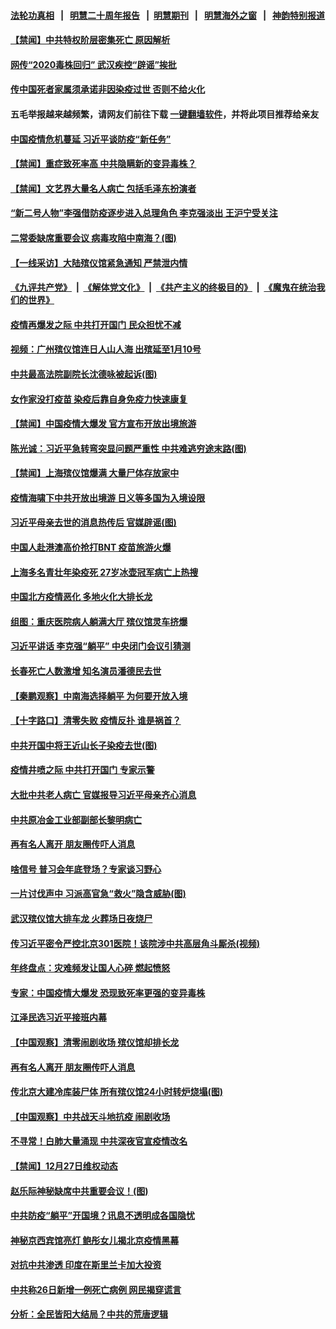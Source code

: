 #### [法轮功真相](https://github.com/gfw-breaker/truth/blob/master/README.md?t=0) &nbsp;&nbsp;|&nbsp;&nbsp; [明慧二十周年报告](https://github.com/gfw-breaker/mh-reports/blob/master/README.md?t=0) &nbsp;&nbsp;|&nbsp;&nbsp;[明慧期刊](https://github.com/gfw-breaker/mh-qikan) &nbsp;&nbsp;|&nbsp;&nbsp; [明慧海外之窗](https://github.com/gfw-breaker/mh-news/blob/master/README.md?t=0) &nbsp;&nbsp;|&nbsp;&nbsp; [神韵特别报道](https://github.com/gfw-breaker/mh-news/blob/master/shenyun.md?t=0)
#### [ 【禁闻】中共特权阶层密集死亡 原因解析](https://github.com/gfw-breaker/banned-news1/blob/master/pages/prog204/a103607940.md)
#### [ 网传“2020毒株回归” 武汉疾控“辟谣”挨批](https://github.com/gfw-breaker/banned-news1/blob/master/pages/prog204/a103608014.md)
#### [ 传中国死者家属须承诺非因染疫过世 否则不给火化](https://github.com/gfw-breaker/banned-news1/blob/master/pages/prog204/a103608180.md)
#### 五毛举报越来越频繁，请网友们前往下载 [一键翻墙软件](https://github.com/gfw-breaker/ssr-accounts)，并将此项目推荐给亲友
#### [ 中国疫情危机蔓延 习近平谈防疫“新任务”](https://github.com/gfw-breaker/banned-news1/blob/master/pages/prog204/a103607751.md)
#### [ 【禁闻】重症致死率高 中共隐瞒新的变异毒株？](https://github.com/gfw-breaker/banned-news1/blob/master/pages/prog204/a103607943.md)
#### [ 【禁闻】文艺界大量名人病亡 包括毛泽东扮演者](https://github.com/gfw-breaker/banned-news1/blob/master/pages/prog204/a103607946.md)
#### [ “新二号人物”李强借防疫逐步进入总理角色 李克强淡出 王沪宁受关注](https://github.com/gfw-breaker/banned-news1/blob/master/pages/soh5/682875.md)
#### [ 二常委缺席重要会议 病毒攻陷中南海？(图)](https://github.com/gfw-breaker/banned-news1/blob/master/pages/p2/1025022.md)
#### [ 【一线采访】大陆殡仪馆紧急通知 严禁泄内情](https://github.com/gfw-breaker/banned-news1/blob/master/pages/nsc413/n13892639.md)
#### [《九评共产党》](https://github.com/begood0513/9ping.md/blob/master/README.md) &nbsp;|&nbsp; [《解体党文化》](../../../../jtdwh.md/blob/master/README.md)  &nbsp;|&nbsp; [《共产主义的终极目的》](../../../../gczydzjmd.md/blob/master/README.md) &nbsp;|&nbsp; [《魔鬼在统治我们的世界》](../../../../mgztzwmdsj.md/blob/master/README.md) 
#### [ 疫情再爆发之际 中共打开国门 民众担忧不减](https://github.com/gfw-breaker/banned-news1/blob/master/pages/prog204/a103608068.md)
#### [ 视频：广州殡仪馆连日人山人海 出殡延至1月10号](https://github.com/gfw-breaker/banned-news1/blob/master/pages/prog204/a103607984.md)
#### [ 中共最高法院副院长沈德咏被起诉(图)](https://github.com/gfw-breaker/banned-news1/blob/master/pages/p2/1025093.md)
#### [ 女作家没打疫苗 染疫后靠自身免疫力快速康复](https://github.com/gfw-breaker/banned-news1/blob/master/pages/nsc413/n13892695.md)
#### [ 【禁闻】中国疫情大爆发 官方宣布开放出境旅游](https://github.com/gfw-breaker/banned-news1/blob/master/pages/prog204/a103607939.md)
#### [ 陈光诚：习近平急转弯突显问题严重性 中共难逃穷途末路(图)](https://github.com/gfw-breaker/banned-news1/blob/master/pages/p1/1025038.md)
#### [ 【禁闻】上海殡仪馆爆满 大量尸体存放家中](https://github.com/gfw-breaker/banned-news1/blob/master/pages/prog204/a103607934.md)
#### [ 疫情海啸下中共开放出境游 日义等多国为入境设限](https://github.com/gfw-breaker/banned-news1/blob/master/pages/prog204/a103607980.md)
#### [ 习近平母亲去世的消息热传后 官媒辟谣(图)](https://github.com/gfw-breaker/banned-news1/blob/master/pages/p2/1024985.md)
#### [ 中国人赴港澳高价抢打BNT 疫苗旅游火爆](https://github.com/gfw-breaker/banned-news1/blob/master/pages/prog204/a103607876.md)
#### [ 上海多名青壮年染疫死 27岁冰壶冠军病亡上热搜](https://github.com/gfw-breaker/banned-news1/blob/master/pages/prog204/a103607918.md)
#### [ 中国北方疫情恶化 多地火化大排长龙](https://github.com/gfw-breaker/banned-news1/blob/master/pages/prog204/a103607789.md)
#### [ 组图：重庆医院病人躺满大厅 殡仪馆灵车挤爆](https://github.com/gfw-breaker/banned-news1/blob/master/pages/prog204/a103607657.md)
#### [ 习近平讲话 李克强“躺平” 中央闭门会议引猜测](https://github.com/gfw-breaker/banned-news1/blob/master/pages/prog204/a103600930.md)
#### [ 长春死亡人数激增 知名演员潘德民去世](https://github.com/gfw-breaker/banned-news1/blob/master/pages/prog204/a103607707.md)
#### [ 【秦鹏观察】中南海选择躺平 为何要开放入境](https://github.com/gfw-breaker/banned-news1/blob/master/pages/nsc413/n13890092.md)
#### [ 【十字路口】清零失败 疫情反扑 谁是祸首？](https://github.com/gfw-breaker/banned-news1/blob/master/pages/nsc413/n13893035.md)
#### [ 中共开国中将王近山长子染疫去世(图)](https://github.com/gfw-breaker/banned-news1/blob/master/pages/p2/1025024.md)
#### [ 疫情井喷之际 中共打开国门 专家示警](https://github.com/gfw-breaker/banned-news1/blob/master/pages/nf4514/n13892502.md)
#### [ 大批中共老人病亡 官媒报导习近平母亲齐心消息](https://github.com/gfw-breaker/banned-news1/blob/master/pages/prog204/a103606748.md)
#### [ 中共原冶金工业部副部长黎明病亡](https://github.com/gfw-breaker/banned-news1/blob/master/pages/nsc413/n13893031.md)
#### [ 再有名人离开 朋友圈传吓人消息](https://github.com/gfw-breaker/banned-news1/blob/master/pages/soh186/682695.md)
#### [ 啥信号 普习会年底登场？专家谈习野心](https://github.com/gfw-breaker/banned-news1/blob/master/pages/soh5/682854.md)
#### [ 一片讨伐声中 习派高官急“救火”隐含威胁(图)](https://github.com/gfw-breaker/banned-news1/blob/master/pages/p2/1024923.md)
#### [ 武汉殡仪馆大排车龙 火葬场日夜烧尸](https://github.com/gfw-breaker/banned-news1/blob/master/pages/prog204/a103607784.md)
#### [ 传习近平密令严控北京301医院！该院涉中共高层角斗厮杀(视频)](https://github.com/gfw-breaker/banned-news1/blob/master/pages/p2/1025012.md)
#### [ 年终盘点：灾难频发让国人心碎 燃起愤怒](https://github.com/gfw-breaker/banned-news1/blob/master/pages/nf4514/n13887982.md)
#### [ 专家：中国疫情大爆发 恐现致死率更强的变异毒株](https://github.com/gfw-breaker/banned-news1/blob/master/pages/prog204/a103607749.md)
#### [ 江泽民选习近平接班内幕](https://github.com/gfw-breaker/banned-news1/blob/master/pages/prog204/a103589771.md)
#### [ 【中国观察】清零闹剧收场 殡仪馆却排长龙](https://github.com/gfw-breaker/banned-news1/blob/master/pages/nsc413/n13892669.md)
#### [ 再有名人离开 朋友圈传吓人消息](https://github.com/gfw-breaker/banned-news1/blob/master/pages/soh5/682695.md)
#### [ 传北京大建冷库装尸体 所有殡仪馆24小时转炉烧塌(图)](https://github.com/gfw-breaker/banned-news1/blob/master/pages/p1/1025011.md)
#### [ 【中国观察】中共战天斗地抗疫 闹剧收场](https://github.com/gfw-breaker/banned-news1/blob/master/pages/nf4514/n13892669.md)
#### [ 不寻常！白肺大量涌现 中共深夜官宣疫情改名](https://github.com/gfw-breaker/banned-news1/blob/master/pages/soh5/682797.md)
#### [ 【禁闻】12月27日维权动态](https://github.com/gfw-breaker/banned-news1/blob/master/pages/prog204/a103607932.md)
#### [ 赵乐际神秘缺席中共重要会议！(图)](https://github.com/gfw-breaker/banned-news1/blob/master/pages/p2/1024922.md)
#### [ 中共防疫“躺平”开国境？讯息不透明成各国隐忧](https://github.com/gfw-breaker/banned-news1/blob/master/pages/prog204/a103607805.md)
#### [ 神秘京西宾馆亮灯 鲍彤女儿揭北京疫情黑幕](https://github.com/gfw-breaker/banned-news1/blob/master/pages/prog204/a103607475.md)
#### [ 对抗中共渗透 印度在斯里兰卡加大投资](https://github.com/gfw-breaker/banned-news1/blob/master/pages/nsc413/n13892887.md)
#### [ 中共称26日新增一例死亡病例 网民揭穿谎言](https://github.com/gfw-breaker/banned-news1/blob/master/pages/nsc413/n13892655.md)
#### [ 分析：全民皆阳大结局？中共的荒唐逻辑](https://github.com/gfw-breaker/banned-news1/blob/master/pages/nsc413/n13891887.md)
